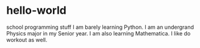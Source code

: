 # hello-world
school programming stuff
I am barely learning Python. I am an undergrand Physics major in my Senior year.  I am also learning Mathematica.
I like do workout as well.
